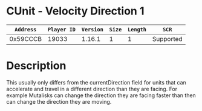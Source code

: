 # CUnit - Velocity Direction 1

| `Address` | `Player ID` | `Version` | `Size` | `Length` | `SCR` |
| ---------- | ----------- | --------- | ------ | -------- | ---- |
| 0x59CCCB | 19033 | 1.16.1 | 1 | 1 | Supported |

# Description

This usually only differs from the currentDirection field for units that can accelerate and travel in a different direction than they are facing. For example Mutalisks can change the direction they are facing faster than then can change the direction they are moving.